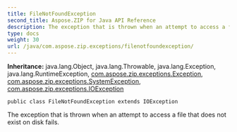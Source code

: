 ```yaml
---
title: FileNotFoundException
second_title: Aspose.ZIP for Java API Reference
description: The exception that is thrown when an attempt to access a file that does not exist on disk fails.
type: docs
weight: 30
url: /java/com.aspose.zip.exceptions/filenotfoundexception/
---
```


**Inheritance:**
java.lang.Object, java.lang.Throwable, java.lang.Exception, java.lang.RuntimeException, [com.aspose.zip.exceptions.Exception](../../com.aspose.zip.exceptions/exception), [com.aspose.zip.exceptions.SystemException](../../com.aspose.zip.exceptions/systemexception), [com.aspose.zip.exceptions.IOException](../../com.aspose.zip.exceptions/ioexception)
```
public class FileNotFoundException extends IOException
```

The exception that is thrown when an attempt to access a file that does not exist on disk fails.
